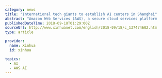 ```yaml
---
category: news
title: "International tech giants to establish AI centers in Shanghai"
abstract: "Amazon Web Services (AWS), a secure cloud services platform within Amazon.com, announced to establish the AWS AI research institute in Shanghai, the first in the Asia-Pacific. The AWS AI research institute will conduct multi-language natural language ..."
publishedDateTime: 2018-09-18T01:29:00Z
sourceUrl: http://www.xinhuanet.com/english/2018-09/18/c_137474602.htm
type: article

provider:
  name: Xinhua
  id: xinhua

topics:
  - AI
  - AWS AI
---
```

